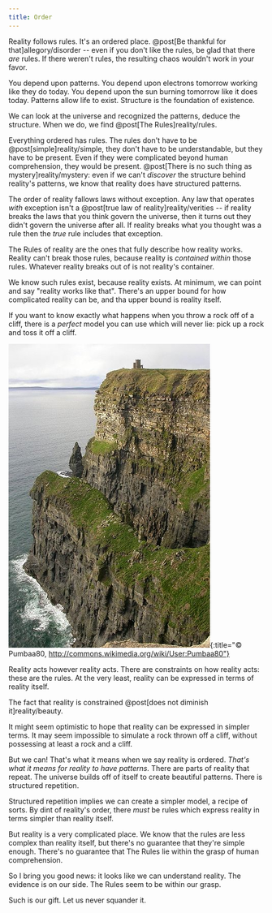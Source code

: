 ```yaml
---
title: Order
---
```

Reality follows rules. It's an ordered place. @post[Be thankful for that]allegory/disorder -- even if you don't like the rules, be glad that there *are* rules. If there weren't rules, the resulting chaos wouldn't work in your favor.

You depend upon patterns. You depend upon electrons tomorrow working like they do today. You depend upon the sun burning tomorrow like it does today. Patterns allow life to exist. Structure is the foundation of existence.

We can look at the universe and recognized the patterns, deduce the structure. When we do, we find @post[The Rules]reality/rules.

Everything ordered has rules. The rules don't have to be @post[simple]reality/simple, they don't have to be understandable, but they have to be present. Even if they were complicated beyond human comprehension, they would be present. @post[There is no such thing as mystery]reality/mystery: even if we can't *discover* the structure behind reality's patterns, we know that reality does have structured patterns.

The order of reality fallows laws without exception. Any law that operates *with* exception isn't a @post[true law of reality]reality/verities -- if reality breaks the laws that you think govern the universe, then it turns out they didn't govern the universe after all. If reality breaks what you thought was a rule then the *true* rule includes that exception.

The Rules of reality are the ones that fully describe how reality works. Reality can't break those rules, because reality is *contained within* those rules. Whatever reality breaks out of is not reality's container.

We know such rules exist, because reality exists. At minimum, we can point and say "reality works like that". There's an upper bound for how complicated reality can be, and tha upper bound is reality itself.

If you want to know exactly what happens when you throw a rock off of a cliff, there is a *perfect* model you can use which will never lie: pick up a rock and toss it off a cliff.

![Cliff](/images/cliff.jpg){:title="© Pumbaa80, http://commons.wikimedia.org/wiki/User:Pumbaa80"}

Reality acts however reality acts. <span class="info" markdown="inline">There are constraints</span> on how reality acts: these are the rules. At the very least, reality can be expressed in terms of reality itself.

<aside class="info" markdown="block">
The fact that reality is constrained @post[does not diminish it]reality/beauty.
</aside>

It might seem optimistic to hope that reality can be expressed in simpler terms. It may seem impossible to simulate a rock thrown off a cliff, without possessing at least a rock and a cliff.

But we can! That's what it means when we say reality is ordered. *That's what it means for reality to have patterns.* There are parts of reality that repeat. The universe builds off of itself to create beautiful patterns. There is structured repetition.

Structured repetition implies we can create a simpler model, a recipe of sorts. By dint of reality's order, there *must* be rules which express reality in terms simpler than reality itself.

But reality is a very complicated place. We know that the rules are less complex than reality itself, but there's no guarantee that they're simple enough. There's no guarantee  that The Rules lie within the grasp of human comprehension.

So I bring you good news: it looks like we can understand reality. The evidence is on our side. The Rules seem to be within our grasp.

Such is our gift. Let us never squander it.
